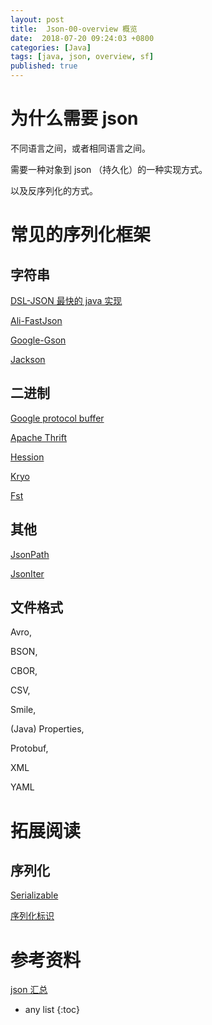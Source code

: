 ```yaml
---
layout: post
title:  Json-00-overview 概览
date:  2018-07-20 09:24:03 +0800
categories: [Java]
tags: [java, json, overview, sf]
published: true
---
```


# 为什么需要 json

不同语言之间，或者相同语言之间。

需要一种对象到 json （持久化）的一种实现方式。

以及反序列化的方式。

# 常见的序列化框架

## 字符串

[DSL-JSON 最快的 java 实现](https://houbb.github.io/2018/07/20/json-01-dsl-json)

[Ali-FastJson](https://houbb.github.io/2018/07/20/json-01-fastjson)

[Google-Gson](https://houbb.github.io/2018/07/20/json-01-gson)

[Jackson](https://houbb.github.io/2018/07/20/json-01-jackson)

## 二进制

[Google protocol buffer](https://houbb.github.io/2018/07/20/json-02-google-protocol-buffer)

[Apache Thrift](https://houbb.github.io/2018/09/20/json-02-apache-thirft)

[Hession](https://houbb.github.io/2018/07/20/json-02-hession)

[Kryo](https://houbb.github.io/2018/07/20/json-02-kryo)

[Fst](https://houbb.github.io/2018/07/20/json-01-fst)

## 其他

[JsonPath](https://houbb.github.io/2018/07/20/json-03-jsonpath)

[JsonIter](https://houbb.github.io/2018/07/20/json-01-jsoniter)

## 文件格式

Avro, 

BSON, 

CBOR, 

CSV, 

Smile, 

(Java) Properties, 

Protobuf, 

XML 

YAML

# 拓展阅读

## 序列化

[Serializable](https://houbb.github.io/2018/09/06/java-serial)

[序列化标识](https://houbb.github.io/2018/09/06/java-serial-id-02)

# 参考资料

[json 汇总](https://github.com/akullpp/awesome-java#json)

* any list
{:toc}